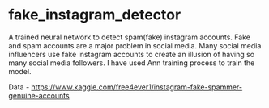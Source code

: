 # fake_instagram_detector

A trained neural network to detect spam(fake) instagram accounts. Fake and spam accounts are a major problem in social media. Many social media influencers use fake instagram accounts to create an illusion of having so many social media followers.
I have used Ann training process to train the model.

Data - https://www.kaggle.com/free4ever1/instagram-fake-spammer-genuine-accounts
